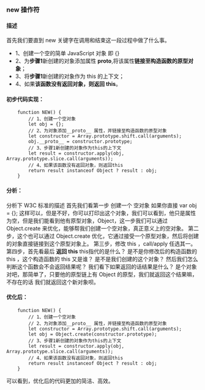 ### new 操作符

#### 描述
首先我们要直到 new 关键字在调用和结束这一段过程中做了什么事。

+ 1、创建一个空的简单 JavaScript 对象 即 {}
+ 2、为**步骤1**新创建的对象添加属性 __proto__,将该属性**链接至构造函数的原型对象**；
+ 3、将**步骤1**新创建的对象作为 this 的上下文；
+ 4、如果**该函数没有返回对象，则返回 this**。


#### 初步代码实现：
```
    function NEW() {
        // 1、创建一个空对象
        let obj = {};
        // 2、为对象添加__proto__ 属性，并链接至构造函数的原型对象
        let constructor = Array.prototype.shift.call(arguments);
        obj.__proto__ = constructor.prototype;
        // 3、步骤1新创建的对象作为this的上下文
        let result = constructor.apply(obj, Array.prototype.slice.call(arguments));
        // 4、如果该函数没有返回对象，则返回this
        return result instanceof Object ? result : obj;
    }
```

#### 分析：
分析下 W3C 标准的描述
首先我们看第一步 创建一个 空对象 如果你直接 var obj = {}; 这样可以，但是不好，你可以打印出这个对象，我们可以看到，他只是属性为空，但是我们能看到他有原型对象，Object，这一步我们可以通过
Object.create 来优化，能够帮我们创建一个空对象，真正意义上的空对象。
第二步，这个也可以通过 Object.create 优化，它通过接受一个原型对象，然后将创建的对象直接链接到这个原型对象上。
第三步，修改 this ，call/apply 任选其一。
第四步，首先看最后 **返回 this** this指代的是什么？ 是不是你修改后的构造函数的 this ，这个构造函数的 this 又是谁？ 是不是我们创建的这个对象？ 然后我们怎么判断这个函数会不会返回结果呢？
我们看下如果返回的话结果是什么？ 是个对象对吧，那简单了，只要他的原型链上有 Object 的原型，我们就返回这个结果嘛，不存在的话 我们就返回这个新对象呗。


#### 优化后：
```
    function NEW() {
        // 1、创建一个空对象
        // 2、为对象添加__proto__ 属性，并链接至构造函数的原型对象
        let constructor = Array.prototype.shift.call(arguments);
        let obj = Object.create(constructor.prototype);
        // 3、步骤1新创建的对象作为this的上下文
        let result = constructor.apply(obj, Array.prototype.slice.call(arguments));
        // 4、如果该函数没有返回对象，则返回this
        return result instanceof Object ? result : obj;
    }
```

可以看到，优化后的代码更加的简洁、高效。
